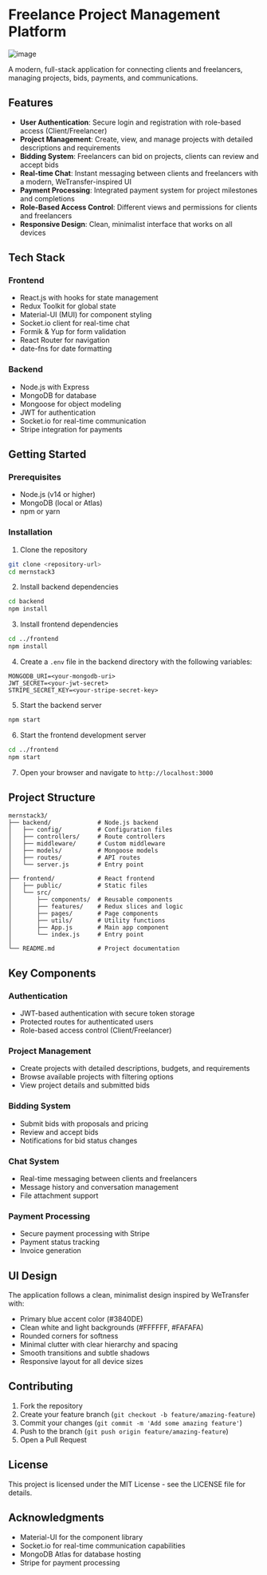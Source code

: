 # Freelance Project Management Platform

![image](https://github.com/user-attachments/assets/b7852885-3819-4b5e-b67c-42367bd1434b)



A modern, full-stack application for connecting clients and freelancers, managing projects, bids, payments, and communications.

## Features

- **User Authentication**: Secure login and registration with role-based access (Client/Freelancer)
- **Project Management**: Create, view, and manage projects with detailed descriptions and requirements
- **Bidding System**: Freelancers can bid on projects, clients can review and accept bids
- **Real-time Chat**: Instant messaging between clients and freelancers with a modern, WeTransfer-inspired UI
- **Payment Processing**: Integrated payment system for project milestones and completions
- **Role-Based Access Control**: Different views and permissions for clients and freelancers
- **Responsive Design**: Clean, minimalist interface that works on all devices

## Tech Stack

### Frontend
- React.js with hooks for state management
- Redux Toolkit for global state
- Material-UI (MUI) for component styling
- Socket.io client for real-time chat
- Formik & Yup for form validation
- React Router for navigation
- date-fns for date formatting

### Backend
- Node.js with Express
- MongoDB for database
- Mongoose for object modeling
- JWT for authentication
- Socket.io for real-time communication
- Stripe integration for payments

## Getting Started

### Prerequisites
- Node.js (v14 or higher)
- MongoDB (local or Atlas)
- npm or yarn

### Installation

1. Clone the repository
```bash
git clone <repository-url>
cd mernstack3
```

2. Install backend dependencies
```bash
cd backend
npm install
```

3. Install frontend dependencies
```bash
cd ../frontend
npm install
```

4. Create a `.env` file in the backend directory with the following variables:
```
MONGODB_URI=<your-mongodb-uri>
JWT_SECRET=<your-jwt-secret>
STRIPE_SECRET_KEY=<your-stripe-secret-key>
```

5. Start the backend server
```bash
npm start
```

6. Start the frontend development server
```bash
cd ../frontend
npm start
```

7. Open your browser and navigate to `http://localhost:3000`

## Project Structure

```
mernstack3/
├── backend/             # Node.js backend
│   ├── config/          # Configuration files
│   ├── controllers/     # Route controllers
│   ├── middleware/      # Custom middleware
│   ├── models/          # Mongoose models
│   ├── routes/          # API routes
│   └── server.js        # Entry point
│
├── frontend/            # React frontend
│   ├── public/          # Static files
│   └── src/
│       ├── components/  # Reusable components
│       ├── features/    # Redux slices and logic
│       ├── pages/       # Page components
│       ├── utils/       # Utility functions
│       ├── App.js       # Main app component
│       └── index.js     # Entry point
│
└── README.md            # Project documentation
```

## Key Components

### Authentication
- JWT-based authentication with secure token storage
- Protected routes for authenticated users
- Role-based access control (Client/Freelancer)

### Project Management
- Create projects with detailed descriptions, budgets, and requirements
- Browse available projects with filtering options
- View project details and submitted bids

### Bidding System
- Submit bids with proposals and pricing
- Review and accept bids
- Notifications for bid status changes

### Chat System
- Real-time messaging between clients and freelancers
- Message history and conversation management
- File attachment support

### Payment Processing
- Secure payment processing with Stripe
- Payment status tracking
- Invoice generation

## UI Design

The application follows a clean, minimalist design inspired by WeTransfer with:
- Primary blue accent color (#3840DE)
- Clean white and light backgrounds (#FFFFFF, #FAFAFA)
- Rounded corners for softness
- Minimal clutter with clear hierarchy and spacing
- Smooth transitions and subtle shadows
- Responsive layout for all device sizes

## Contributing

1. Fork the repository
2. Create your feature branch (`git checkout -b feature/amazing-feature`)
3. Commit your changes (`git commit -m 'Add some amazing feature'`)
4. Push to the branch (`git push origin feature/amazing-feature`)
5. Open a Pull Request

## License

This project is licensed under the MIT License - see the LICENSE file for details.

## Acknowledgments

- Material-UI for the component library
- Socket.io for real-time communication capabilities
- MongoDB Atlas for database hosting
- Stripe for payment processing
